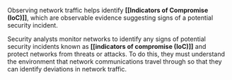 Observing network traffic helps identify **[[Indicators of Compromise (IoC)]]**, which are observable evidence suggesting signs of a potential security incident.

Security analysts monitor networks to identify any signs of potential security incidents known as **[[indicators of compromise (IoC)]]** and  protect networks from threats or attacks. To do this, they must understand the environment that network communications travel through so that they can identify deviations in network traffic. 